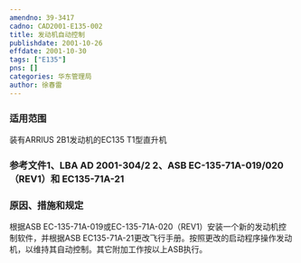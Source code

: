 ```yaml
---
amendno: 39-3417  
cadno: CAD2001-E135-002  
title: 发动机自动控制  
publishdate: 2001-10-26  
effdate: 2001-10-30  
tags: ["E135"]  
pns: []  
categories: 华东管理局  
author: 徐春雷  
---
```

  
### 适用范围  
装有ARRIUS 2B1发动机的EC135 T1型直升机  
  
<!--more-->  
### 参考文件1、LBA AD 2001-304/2 2、ASB EC-135-71A-019/020（REV1）和 EC135-71A-21  
  
### 原因、措施和规定  
根据ASB EC-135-71A-019或EC-135-71A-020（REV1）安装一个新的发动机控制软件，并根据ASB EC135-71A-21更改飞行手册。按照更改的启动程序操作发动机，以维持其自动控制。其它附加工作按以上ASB执行。  
